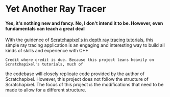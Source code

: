 # Yet Another Ray Tracer
#### Yes, it's nothing new and fancy. No, I don't intend it to be. However, even fundamentals can teach a great deal

With the guidence of [Scratchapixel's in depth ray tracing tutorials](http://www.scratchapixel.com/index.php), 
this simple ray tracing application is an engaging and interesting way to build all kinds of skills and
experience with C++

	Credit where credit is due. Because this project leans heavily on Scratchapixel's tutorials, much of
the codebase will closely replicate code provided by the author of Scratchapixel. However, this project
does not follow the structure of Scratchapixel. The focus of this project _is_ the modifications that
need to be made to allow for a different structure.
